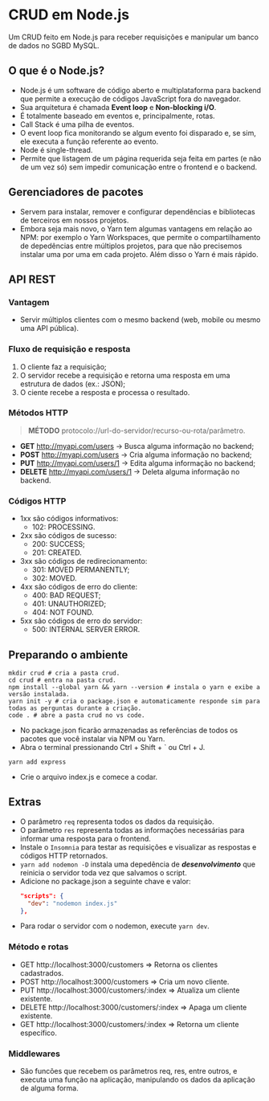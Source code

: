 # CRUD em Node.js
Um CRUD feito em Node.js para receber requisições e manipular um banco de dados no SGBD MySQL.
## O que é o Node.js?
- Node.js é um software de código aberto e multiplataforma para backend que permite a execução de códigos JavaScript fora do navegador.
- Sua arquitetura é chamada **Event loop** e **Non-blocking i/O**.
- É totalmente baseado em eventos e, principalmente, rotas.
- Call Stack é uma pilha de eventos.
- O event loop fica monitorando se algum evento foi disparado e, se sim, ele executa a função referente ao evento.
- Node é single-thread.
- Permite que listagem de um página requerida seja feita em partes (e não de um vez só) sem impedir comunicação entre o frontend e o backend.
## Gerenciadores de pacotes
- Servem para instalar, remover e configurar dependências e bibliotecas de terceiros em nossos projetos.
- Embora seja mais novo, o Yarn tem algumas vantagens em relação ao NPM: por exemplo o Yarn Workspaces, que permite o compartilhamento de depedências entre múltiplos projetos, para que não precisemos instalar uma por uma em cada projeto. Além disso o Yarn é mais rápido.
## API REST
### Vantagem
- Servir múltiplos clientes com o mesmo backend (web, mobile ou mesmo uma API pública).
### Fluxo de requisição e resposta
1. O cliente faz a requisição;
2. O servidor recebe a requisição e retorna uma resposta em uma estrutura de dados (ex.: JSON);
3. O ciente recebe a resposta e processa o resultado.
### Métodos HTTP
> **MÉTODO** protocolo://url-do-servidor/recurso-ou-rota/parâmetro.
- **GET** http://myapi.com/users → Busca alguma informação no backend;
- **POST** http://myapi.com/users → Cria alguma informação no backend;
- **PUT** http://myapi.com/users/1 → Edita alguma informação no backend;
- **DELETE** http://myapi.com/users/1 → Deleta alguma informação no backend.
### Códigos HTTP
- 1xx são códigos informativos:
  - 102: PROCESSING.
- 2xx são códigos de sucesso:
  - 200: SUCCESS;
  - 201: CREATED.
- 3xx são códigos de redirecionamento:
  - 301: MOVED PERMANENTLY;
  - 302: MOVED.
- 4xx são códigos de erro do cliente:
  - 400: BAD REQUEST;
  - 401: UNAUTHORIZED;
  - 404: NOT FOUND.
- 5xx são códigos de erro do servidor:
  - 500: INTERNAL SERVER ERROR.
## Preparando o ambiente
```shell
mkdir crud # cria a pasta crud.
cd crud # entra na pasta crud.
npm install --global yarn && yarn --version # instala o yarn e exibe a versão instalada.
yarn init -y # cria o package.json e automaticamente responde sim para todas as perguntas durante a criação.
code . # abre a pasta crud no vs code.
```
- No package.json ficarão armazenadas as referências de todos os pacotes que você instalar via NPM ou Yarn.
- Abra o terminal pressionando Ctrl + Shift + \` ou Ctrl + J.
```
yarn add express
```
- Crie o arquivo index.js e comece a codar.
## Extras
- O parâmetro `req` representa todos os dados da requisição.
- O parâmetro `res` representa todas as informações necessárias para informar uma resposta para o frontend.
- Instale o `Insomnia` para testar as requisições e visualizar as respostas e códigos HTTP retornados.
- `yarn add nodemon -D` instala uma depedência de _**desenvolvimento**_ que reinicia o servidor toda vez que salvamos o script.
- Adicione no package.json a seguinte chave e valor:
  ```json
  "scripts": {
    "dev": "nodemon index.js"
  },
  ```
- Para rodar o servidor com o nodemon, execute `yarn dev`.
### Método e rotas
- GET http://localhost:3000/customers => Retorna os clientes cadastrados.
- POST http://localhost:3000/customers => Cria um novo cliente.
- PUT http://localhost:3000/customers/:index => Atualiza um cliente existente.
- DELETE http://localhost:3000/customers/:index => Apaga um cliente existente.
- GET http://localhost:3000/customers/:index => Retorna um cliente específico.
### Middlewares
- São funcões que recebem os parâmetros req, res, entre outros, e executa uma função na aplicação, manipulando os dados da aplicação de alguma forma.
